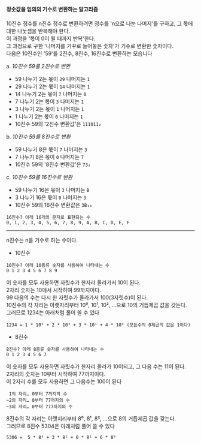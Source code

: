 #### 정숫값을 임의의 기수로 변환하는 알고리즘
10진수 정수를 n진수 정수로 변환하려면 정수를 'n으로 나눈 나머지'를 구하고, 그 몫에 대한 나눗셈을 반복해야 한다.   
이 과정을 '몫이 0이 될 때까지 반복'한다.   
그 과정으로 구한 '나머지를 거꾸로 늘어놓은 숫자'가 기수로 변환한 숫자이다.   
다음은 10진수인 '59'를 2진수, 8진수, 16진수로 변환하는 모습니다
   
a. *10진수 59를 2진수로 변환*   
- 59 나누기 2는 몫이 `29` 나머지는 `1`
- 29 나누기 2는 몫이 `14` 나머지는 `1`
- 14 나누기 2는 몫이 `7` 나머지는 `0`
- 7 나누기 2는 몫이 `3` 나머지는 `1`
- 3 나누기 2는 몫이 `1` 나머지는 `1`
- 1 나누기 2는 몫이 `0` 나머지는 `1`   
- 10진수 59의 '2진수 변환값'은 `111011₂`
  
b. *10진수 59를 8진수로 변환*
- 59 나누기 8은 몫이 `7` 나머지는 `3`
- 7 나누기 8은 몫이 `0` 나머지는 `7`  
- 10진수 59의 '8진수 변환값'은 `73₈`

c. *10진수 59를 16진수로 변환*
- 59 나누기 16은 몫이 `3` 나머지는 `B`
- 3 나누기 16은 몫이 `0` 나머지는 `3`
- 10진수 59의 16진수 변환값은 `3B₁₆`   

```
16진수? 아래 16개의 문자로 표현되는 수
0, 1, 2, 3, 4, 5, 6, 7, 8, 9, A, B, C, D, E, F
```
   
---
n진수는 n을 기수로 하는 수이다.
   
- 10진수
```
10진수? 아래 10종류 숫자를 사용하여 나타내는 수
0 1 2 3 4 5 6 7 8 9
```
이 숫자를 모두 사용하면 자릿수가 한자리 올라가서 10이 된다.   
2자리 숫자는 10에서 시작하여 99까지이다.   
99 다음의 수는 다시 한 자릿수가 올라가서 100(3자릿수)이 된다.   
10진수의 각 자리는 아랫자리부터 10⁰, 10¹, 10², …으로 10의 거듭제곱 값을 갖는다.   
그러므로 1234는 아래처럼 풀어 쓸 수 있다
```
1234 = 1 * 10³ + 2 * 10² + 3 * 10¹ + 4 * 10⁰ (모든수의 0제곱의 값은 1이다)
```
   
- 8진수
```
8진수? 아래 8종류 숫자를 사용하여 나타내는 수
0 1 2 3 4 5 6 7
```
이 숫자를 모두 사용하면 자릿수가 한자리 올라가 10이되고, 그 다음 수는 11이 된다.   
2자리의 숫자는 10부터 시작하여 77까지이다.   
이 2자리 수를 모두 사용하면 그 다음수는 100이 된다
```
 1의 자리… 0부터 7까지의 수
~2의 자리… 0부터 77까지의 수
~3의 자리… 0부터 777까지의 수
```
8진수의 각 자리는 아랫지리부터 8⁰, 8¹, 8², …으로 8의 거듭제곱 값을 갖는다.   
그러므로 8진수 5304은 아래처럼 풀어 쓸 수 있다
```
5306 =  5 * 8³ + 3 * 8² + 0 * 8¹ + 6 * 8⁰
```
